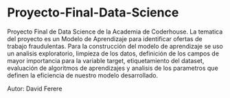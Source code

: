 # Proyecto-Final-Data-Science
Proyecto Final de Data Science de la Academia de Coderhouse. La tematica del proyecto es un Modelo de Aprendizaje para identificar ofertas de trabajo fraudulentas. Para la construcción del modelo de aprendizaje se uso un analisis exploratorio, limpieza de los datos, definición de los campos de mayor importancia para la variable target, etiquetamiento del dataset, evaluación de algoritmos de aprendizajes y analisis de los parametros que definen la eficiencia de nuestro modelo desarrollado.

Autor: David Ferere
